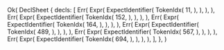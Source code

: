 Ok(
    DeclSheet {
        decls: [
            Err(
                Expr(
                    ExpectIdentifier(
                        TokenIdx(
                            11,
                        ),
                    ),
                ),
            ),
            Err(
                Expr(
                    ExpectIdentifier(
                        TokenIdx(
                            152,
                        ),
                    ),
                ),
            ),
            Err(
                Expr(
                    ExpectIdentifier(
                        TokenIdx(
                            164,
                        ),
                    ),
                ),
            ),
            Err(
                Expr(
                    ExpectIdentifier(
                        TokenIdx(
                            489,
                        ),
                    ),
                ),
            ),
            Err(
                Expr(
                    ExpectIdentifier(
                        TokenIdx(
                            567,
                        ),
                    ),
                ),
            ),
            Err(
                Expr(
                    ExpectIdentifier(
                        TokenIdx(
                            694,
                        ),
                    ),
                ),
            ),
        ],
    },
)
